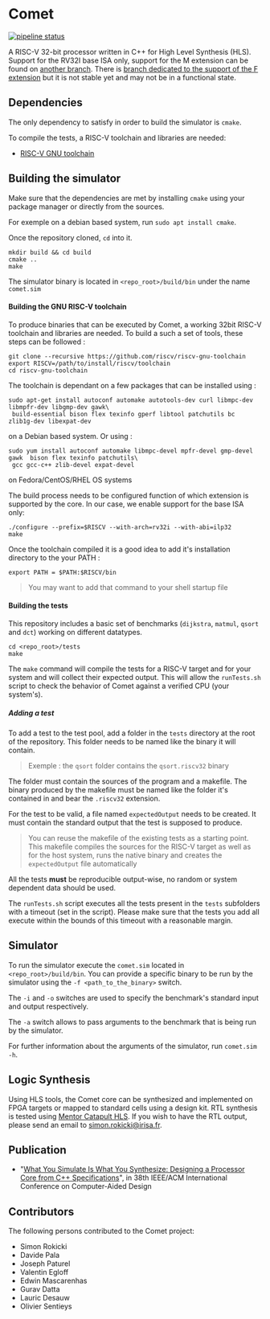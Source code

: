 # Comet

[![pipeline status](https://gitlab.inria.fr/srokicki/Comet/badges/master/pipeline.svg)](https://gitlab.inria.fr/srokicki/Comet/commits/master)


A RISC-V 32-bit processor written in C++ for High Level Synthesis (HLS).
Support for the RV32I base ISA only, support for the M extension can be found on [another branch](https://gitlab.inria.fr/srokicki/Comet/tree/rv32im). There is [branch dedicated to the support of the F extension](https://gitlab.inria.fr/srokicki/Comet/tree/rv32imf) but it is not stable yet and may not be in a functional state.

## Dependencies
The only dependency to satisfy in order to build the simulator is `cmake`.

To compile the tests, a RISC-V toolchain and libraries are needed:
  - [RISC-V GNU toolchain](https://github.com/riscv/riscv-gnu-toolchain)

## Building the simulator

Make sure that the dependencies are met by installing `cmake` using your package manager or directly from the sources.

For exemple on a debian based system, run `sudo apt install cmake`.

Once the repository cloned, `cd` into it.
```
mkdir build && cd build
cmake ..
make
```

The simulator binary is located in `<repo_root>/build/bin` under the name `comet.sim`

#### Building the GNU RISC-V toolchain

To produce binaries that can be executed by Comet, a working 32bit RISC-V toolchain and libraries are needed.
To build a such a set of tools, these steps can be followed :

```
git clone --recursive https://github.com/riscv/riscv-gnu-toolchain
export RISCV=/path/to/install/riscv/toolchain
cd riscv-gnu-toolchain
```

The toolchain is dependant on a few packages that can be installed using :

```
sudo apt-get install autoconf automake autotools-dev curl libmpc-dev libmpfr-dev libgmp-dev gawk\
 build-essential bison flex texinfo gperf libtool patchutils bc zlib1g-dev libexpat-dev
```
on a Debian based system.
Or using :
```
sudo yum install autoconf automake libmpc-devel mpfr-devel gmp-devel gawk  bison flex texinfo patchutils\
 gcc gcc-c++ zlib-devel expat-devel
```
on Fedora/CentOS/RHEL OS systems

The build process needs to be configured function of which extension is supported by the core. In our case, we enable support for the base ISA only:

```
./configure --prefix=$RISCV --with-arch=rv32i --with-abi=ilp32
make
```

Once the toolchain compiled it is a good idea to add it's installation directory to the your PATH :
```
export PATH = $PATH:$RISCV/bin
```

> You may want to add that command to your shell startup file

#### Building the tests

This repository includes a basic set of benchmarks (`dijkstra`, `matmul`, `qsort` and `dct`) working on different datatypes.

```
cd <repo_root>/tests
make
```
The `make` command will compile the tests for a RISC-V target and for your system and will collect their expected output.
This will allow the `runTests.sh` script to check the behavior of Comet against a verified CPU (your system's).

##### Adding a test

To add a test to the test pool, add a folder in the `tests` directory at the root of the repository. This folder needs to be named like the binary it will contain.

> Exemple : the `qsort` folder contains the `qsort.riscv32` binary

The folder must contain the sources of the program and a makefile.
The binary produced by the makefile must be named like the folder it's contained in and bear the `.riscv32` extension.

For the test to be valid, a file named `expectedOutput` needs to be created. It must contain the standard output that the test is supposed to produce.

> You can reuse the makefile of the existing tests as a starting point.
> This makefile compiles the sources for the RISC-V target as well as for the host system, runs the native binary and creates the `expectedOutput` file automatically

All the tests **must** be reproducible output-wise, no random or system dependent data should be used.

The `runTests.sh` script executes all the tests present in the `tests` subfolders with a timeout (set in the script).
Please make sure that the tests you add all execute within the bounds of this timeout with a reasonable margin.

## Simulator
To run the simulator execute the `comet.sim` located in `<repo_root>/build/bin`.
You can provide a specific binary to be run by the simulator using the `-f <path_to_the_binary>` switch.

The `-i` and `-o` switches are used to specify the benchmark's standard input and output respectively.

The `-a` switch allows to pass arguments to the benchmark that is being run by the simulator.

For further information about the arguments of the simulator, run `comet.sim -h`.

## Logic Synthesis

Using HLS tools, the Comet core can be synthesized and implemented on FPGA targets or mapped to standard cells using a design kit.
RTL synthesis is tested using [Mentor Catapult HLS](https://www.mentor.com/hls-lp/catapult-high-level-synthesis/). If you wish to have the RTL output, please send an email to simon.rokicki@irisa.fr.

## Publication

- "<a href="https://hal.archives-ouvertes.fr/hal-02303453v1">What You Simulate Is What You Synthesize: Designing a Processor Core from C++ Specifications</a>", in 38th IEEE/ACM International Conference on Computer-Aided Design


## Contributors

The following persons contributed to the Comet project:

- Simon Rokicki
- Davide Pala
- Joseph Paturel
- Valentin Egloff
- Edwin Mascarenhas
- Gurav Datta
- Lauric Desauw
- Olivier Sentieys
